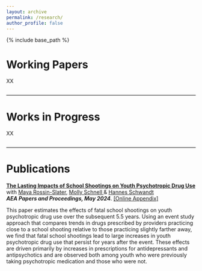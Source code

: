```yaml
---
layout: archive
permalink: /research/
author_profile: false
---
```


{% include base_path %}

# Working Papers

XX

<hr style="margin: 2em 0; border: none; border-top: 1px solid #ccc;">


# Works in Progress

XX

<hr style="margin: 2em 0; border: none; border-top: 1px solid #ccc;">

# Publications

<a href="/files/research/published/2024_PRSS_AEAPP_Main.pdf" class="no-underline">**The Lasting Impacts of School Shootings on Youth Psychotropic Drug Use**</a> <br>
with <a href="https://web.stanford.edu/~mrossin/" class="no-underline">Maya Rossin-Slater</a>, <a href="https://mollyschnell.com/" class="no-underline">Molly Schnell </a> & <a href="https://hschwandt.com/" class="no-underline">Hannes Schwandt</a> <br> 
_**AEA Papers and Proceedings, May 2024**_.  <a href="/files/research/published/2024_PRSS_AEAPP_Appendix.pdf" class="light-gray-link">[Online Appendix]</a> <br>

This paper estimates the effects of fatal school shootings on youth psychotropic drug use over the subsequent 5.5 years. Using an event study approach that compares trends in drugs prescribed by providers practicing close to a school shooting relative to those practicing slightly farther away, we find that fatal school shootings lead to large increases in youth psychotropic drug use that persist for years after the event. These effects are driven primarily by increases in prescriptions for antidepressants and antipsychotics and are observed both among youth who were previously taking psychotropic medication and those who were not.

